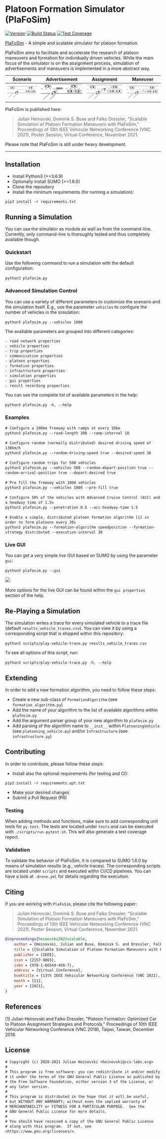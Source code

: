 # Platoon Formation Simulator (PlaFoSim)

[![Version](https://img.shields.io/badge/version-v0.13.2-blue)](CHANGELOG.md)
[![Build Status](https://ci.tkn.tu-berlin.de/api/badges/CCS/plafosim/status.svg)](https://ci.tkn.tu-berlin.de/CCS/plafosim)
[![Test Coverage](https://plafosim.de/coverage/coverage.svg)](https://ci.tkn.tu-berlin.de/CCS/plafosim)

[PlaFoSim](https://www.plafosim.de) - A simple and scalable simulator for platoon formation.

PlaFoSim aims to facilitate and accelerate the research of platoon maneuvers and formation for individually driven vehicles.
While the main focus of the simulator is on the assignment process, simulation of advertisements and maneuvers is implemented in a more abstract way.

| Scenario | Advertisement | Assignment | Maneuver |
| -------- | ------------- | ---------- | -------- |
![Scenario](doc/scenario.png) | ![Advertisement](doc/advertisement.png) | ![Assignment](doc/assignment.png) | ![Maneuver](doc/maneuver.png) |

PlaFoSim is published here:

> Julian Heinovski, Dominik S. Buse and Falko Dressler, "Scalable Simulation of Platoon Formation Maneuvers with PlaFoSim," Proceedings of 13th IEEE Vehicular Networking Conference (VNC 2021), Poster Session, Virtual Conference, November 2021.

Please note that PlaFoSim is still under heavy development.

---

## Installation

- Install Python3 (>=3.6.9)
- Optionally install SUMO (>=1.6.0)
- Clone the repository
- Install the minimum requirements (for running a simulation):
```
pip3 install -r requirements.txt
```

## Running a Simulation

You can use the simulator as module as well as from the command-line.
Currently, only command-line is thoroughly tested and thus completely available though.

### Quickstart

Use the following command to run a simulation with the default configuration:

```python3 plafosim.py```

### Advanced Simulation Control

You can use a variety of different parameters to customize the scenario and the simulation itself.
E.g., use the parameter `vehicles` to configure the number of vehicles in the simulation:

```python3 plafosim.py --vehicles 1000```

The available parameters are grouped into different categories:

```
- road network properties
- vehicle properties
- trip properties
- communication properties
- platoon properties
- formation properties
- infrastructure properties
- simulation properties
- gui properties
- result recording properties
```

You can see the complete list of available parameters in the help:

```python3 plafosim.py -h, --help```

### Examples

```
# Configure a 100km freeway with ramps at every 10km
python3 plafosim.py --road-length 100 --ramp-interval 10

# Configure random (normally distributed) desired driving speed of 130km/h
python3 plafosim.py --random-driving-speed true --desired-speed 36

# Configure random trips for 500 vehicles
python3 plafosim.py --vehicles 500 --random-depart-position true --random-arrival-position true --depart-desired true

# Pre fill the freeway with 1000 vehicles
python3 plafosim.py --vehicles 1000 --pre-fill true

# Configure 50% of the vehicles with Advanced Cruise Control (ACC) and a headway time of 1.5s
python3 plafosim.py --penetration 0.5 --acc-headway-time 1.5

# Enable a simple, distributed platoon formation algorithm [1] in order to form platoons every 30s
python3 plafosim.py --formation-algorithm speedposition --formation-strategy distributed --execution-interval 30
```

### Live GUI

You can get a very simple live GUI based on SUMO by using the parameter `gui`:

```python3 plafosim.py --gui```

![](doc/gui.png)

More options for the live GUI can be found within the ``gui properties`` section of the help.

## Re-Playing a Simulation

The simulation writes a trace for every simulated vehicle to a trace file (default `results_vehicle_traces.csv`).
You can view it by using a corresponding script that is shipped within this repository:

```python3 scripts/play-vehicle-trace.py results_vehicle_traces.csv```

To see all options of this script, run:

```python3 scripts/play-vehicle-trace.py -h, --help```

## Extending

In order to add a new formation algorithm, you need to follow these steps:
- Create a new sub-class of `FormationAlgorithm` (see `formation_algorithm.py`)
- Add the name of your algorithm to the list of available algorithms within `plafosim.py`
- Add the argument parser group of your new algorithm to `plafosim.py`
- Add parsing of the algorithm name to `__init__` within `PlatooningVehicle` (see `platooning_vehicle.py`) and/or `Infrastructure` (see `infrastructure.py`)

## Contributing

In order to contribute, please follow these steps:
- Install also the optional requirements (for testing and CI):
```
pip3 install -r requirements.opt.txt
```
- Make your desired changes
- Submit a Pull Request (PR)

### Testing

When adding methods and functions, make sure to add corresponding unit tests for `py.test`.
The tests are located under `tests` and can be executed with `./scripts/run-pytest.sh`.
This will also generate a test coverage report.

### Validation

To validate the behavior of PlaFoSim, it is compared to SUMO 1.6.0 by means of simulation results (e.g., vehicle traces).
The corresponding scripts are located under `scripts` and executed withn CI/CD pipelines.
You can have a look at `.drone.yml` for details regarding the execution.

## Citing

If you are working with `PlaFoSim`, please cite the following paper:

> Julian Heinovski, Dominik S. Buse and Falko Dressler, "Scalable Simulation of Platoon Formation Maneuvers with PlaFoSim," Proceedings of 13th IEEE Vehicular Networking Conference (VNC 2021), Poster Session, Virtual Conference, November 2021.

```bibtex
@inproceedings{heinovski2021scalable,
    author = {Heinovski, Julian and Buse, Dominik S. and Dressler, Falko},
    title = {{Scalable Simulation of Platoon Formation Maneuvers with PlaFoSim}},
    publisher = {IEEE},
    issn = {2157-9865},
    isbn = {978-1-66544-450-7},
    address = {Virtual Conference},
    booktitle = {13th IEEE Vehicular Networking Conference (VNC 2021), Poster Session},
    month = {11},
    year = {2021},
}
```

## References

[1] Julian Heinovski and Falko Dressler, "Platoon Formation: Optimized Car to Platoon Assignment Strategies and Protocols," Proceedings of 10th IEEE Vehicular Networking Conference (VNC 2018), Taipei, Taiwan, December 2018.

## License
```
# Copyright (c) 2020-2021 Julian Heinovski <heinovski@ccs-labs.org>
#
# This program is free software: you can redistribute it and/or modify
# it under the terms of the GNU General Public License as published by
# the Free Software Foundation, either version 3 of the License, or
# any later version.
#
# This program is distributed in the hope that it will be useful,
# but WITHOUT ANY WARRANTY; without even the implied warranty of
# MERCHANTABILITY or FITNESS FOR A PARTICULAR PURPOSE.  See the
# GNU General Public License for more details.
#
# You should have received a copy of the GNU General Public License
# along with this program.  If not, see <https://www.gnu.org/licenses/>.
```
